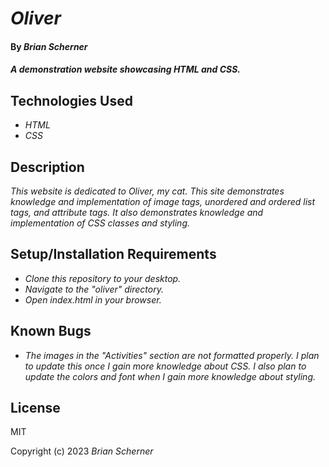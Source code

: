 # _Oliver_

#### By _**Brian Scherner**_

#### _A demonstration website showcasing HTML and CSS._

## Technologies Used

* _HTML_
* _CSS_

## Description

_This website is dedicated to Oliver, my cat. This site demonstrates knowledge and implementation of image tags, unordered and ordered list tags, and attribute tags. It also demonstrates knowledge and implementation of CSS classes and styling._

## Setup/Installation Requirements

* _Clone this repository to your desktop._
* _Navigate to the "oliver" directory._
* _Open index.html in your browser._

## Known Bugs

* _The images in the "Activities" section are not formatted properly. I plan to update this once I gain more knowledge about CSS. I also plan to update the colors and font when I gain more knowledge about styling._

## License

MIT

Copyright (c) 2023 _Brian Scherner_

